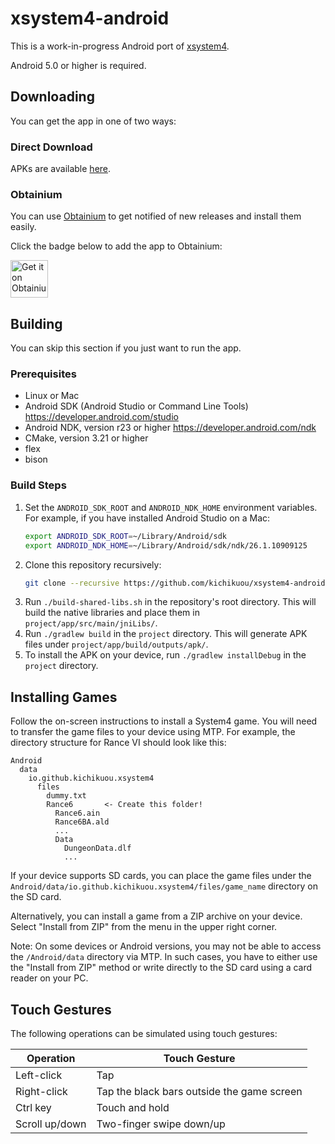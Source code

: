 # xsystem4-android
This is a work-in-progress Android port of
[xsystem4](https://github.com/nunuhara/xsystem4).

Android 5.0 or higher is required.

## Downloading
You can get the app in one of two ways:

### Direct Download
APKs are available
[here](https://github.com/kichikuou/xsystem4-android/releases).

### Obtainium
You can use [Obtainium](https://github.com/ImranR98/Obtainium) to get notified
of new releases and install them easily.

Click the badge below to add the app to Obtainium:

[<img src="https://raw.githubusercontent.com/ImranR98/Obtainium/main/assets/graphics/badge_obtainium.png" alt="Get it on Obtainium" height="60">](https://apps.obtainium.imranr.dev/redirect?r=obtainium://app/%7B%22id%22%3A%22io.github.kichikuou.xsystem4%22%2C%22url%22%3A%22https%3A%2F%2Fgithub.com%2Fkichikuou%2Fxsystem4-android%22%2C%22author%22%3A%22kichikuou%22%2C%22name%22%3A%22xsystem4%22%2C%22categories%22%3A%5B%22games%22%5D%7D)

## Building
You can skip this section if you just want to run the app.

### Prerequisites
- Linux or Mac
- Android SDK (Android Studio or Command Line Tools)
  https://developer.android.com/studio
- Android NDK, version r23 or higher
  https://developer.android.com/ndk
- CMake, version 3.21 or higher
- flex
- bison

### Build Steps
1. Set the `ANDROID_SDK_ROOT` and `ANDROID_NDK_HOME` environment variables. For
   example, if you have installed Android Studio on a Mac:
   ```sh
   export ANDROID_SDK_ROOT=~/Library/Android/sdk
   export ANDROID_NDK_HOME=~/Library/Android/sdk/ndk/26.1.10909125
   ```
2. Clone this repository recursively:
   ```sh
   git clone --recursive https://github.com/kichikuou/xsystem4-android.git
   ```
3. Run `./build-shared-libs.sh` in the repository's root directory. This will
   build the native libraries and place them in
   `project/app/src/main/jniLibs/`.
4. Run `./gradlew build` in the `project` directory. This will generate APK
   files under `project/app/build/outputs/apk/`.
5. To install the APK on your device, run `./gradlew installDebug` in the
   `project` directory.

## Installing Games
Follow the on-screen instructions to install a System4 game. You will need to
transfer the game files to your device using MTP. For example, the directory
structure for Rance VI should look like this:

```
Android
  data
    io.github.kichikuou.xsystem4
      files
        dummy.txt
        Rance6       <- Create this folder!
          Rance6.ain
          Rance6BA.ald
          ...
          Data
            DungeonData.dlf
            ...
```

If your device supports SD cards, you can place the game files under the
`Android/data/io.github.kichikuou.xsystem4/files/game_name` directory on the SD
card.

Alternatively, you can install a game from a ZIP archive on your device. Select
"Install from ZIP" from the menu in the upper right corner.

Note: On some devices or Android versions, you may not be able to access the
`/Android/data` directory via MTP. In such cases, you have to either use the
"Install from ZIP" method or write directly to the SD card using a card reader
on your PC.

## Touch Gestures
The following operations can be simulated using touch gestures:

| Operation | Touch Gesture |
| --------- | ------------- |
| Left-click      | Tap |
| Right-click     | Tap the black bars outside the game screen |
| Ctrl key        | Touch and hold |
| Scroll up/down  | Two-finger swipe down/up |
